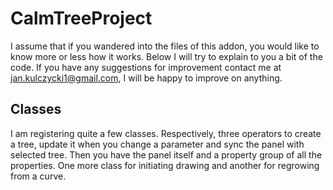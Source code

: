 # CalmTreeProject

I assume that if you wandered into the files of this addon, you would like to know more or less how it works. Below I will try to explain to you a bit of the code.
If you have any suggestions for improvement contact me at jan.kulczycki1@gmail.com, I will be happy to improve on anything.

## Classes

I am registering quite a few classes. Respectively, three operators to create a tree, update it when you change a parameter and sync the panel with selected tree. Then you have the panel itself and a property group of all the properties. One more class for initiating drawing and another for regrowing from a curve.

